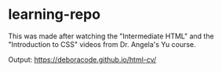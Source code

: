 # learning-repo
This was made after watching the "Intermediate HTML" and the "Introduction to CSS" videos from Dr. Angela's Yu course.

Output: https://deboracode.github.io/html-cv/
